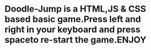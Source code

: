 # Doodle-Jump is a HTML,JS & CSS based basic game.Press left and right in your keyboard and press spaceto re-start the game.ENJOY
